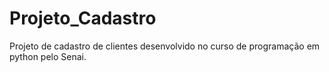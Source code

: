 # Projeto_Cadastro
Projeto de cadastro de clientes desenvolvido no curso de programação em python pelo Senai.
